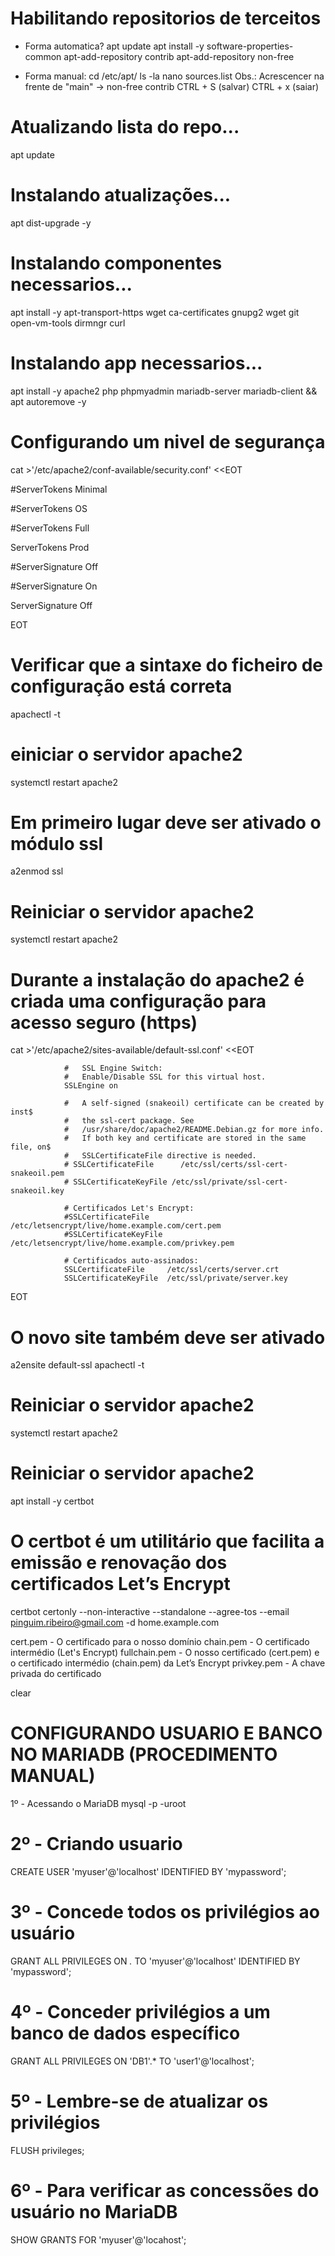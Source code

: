 # Habilitando repositorios de terceitos
- Forma automatica?
apt update
apt install -y software-properties-common
apt-add-repository contrib
apt-add-repository non-free

- Forma manual:
cd /etc/apt/
ls -la 
nano sources.list
Obs.: Acrescencer na frente de "main" -> non-free contrib
CTRL + S (salvar)
CTRL + x (saiar)

# Atualizando lista do repo...
apt update

# Instalando atualizações...
apt dist-upgrade -y

# Instalando componentes necessarios...
apt install -y apt-transport-https wget ca-certificates gnupg2 wget git open-vm-tools dirmngr curl

# Instalando app necessarios...
apt install -y apache2 php phpmyadmin mariadb-server mariadb-client && apt autoremove -y

# Configurando um nivel de segurança
cat >'/etc/apache2/conf-available/security.conf' <<EOT

#ServerTokens Minimal

#ServerTokens OS

#ServerTokens Full

ServerTokens Prod

#ServerSignature Off

#ServerSignature On

ServerSignature Off

EOT

# Verificar que a sintaxe do ficheiro de configuração está correta
apachectl -t

# einiciar o servidor apache2
systemctl restart apache2

# Em primeiro lugar deve ser ativado o módulo ssl
a2enmod ssl

# Reiniciar o servidor apache2
systemctl restart apache2

# Durante a instalação do apache2 é criada uma configuração para acesso seguro (https)
cat >'/etc/apache2/sites-available/default-ssl.conf' <<EOT

                #   SSL Engine Switch:
                #   Enable/Disable SSL for this virtual host.
                SSLEngine on

                #   A self-signed (snakeoil) certificate can be created by inst$
                #   the ssl-cert package. See
                #   /usr/share/doc/apache2/README.Debian.gz for more info.
                #   If both key and certificate are stored in the same file, on$
                #   SSLCertificateFile directive is needed.
                # SSLCertificateFile      /etc/ssl/certs/ssl-cert-snakeoil.pem
                # SSLCertificateKeyFile /etc/ssl/private/ssl-cert-snakeoil.key

                # Certificados Let's Encrypt:
                #SSLCertificateFile    /etc/letsencrypt/live/home.example.com/cert.pem
                #SSLCertificateKeyFile /etc/letsencrypt/live/home.example.com/privkey.pem

                # Certificados auto-assinados:
                SSLCertificateFile     /etc/ssl/certs/server.crt
                SSLCertificateKeyFile  /etc/ssl/private/server.key

EOT

# O novo site também deve ser ativado
a2ensite default-ssl
apachectl -t

# Reiniciar o servidor apache2
systemctl restart apache2

# Reiniciar o servidor apache2
apt install -y certbot

# O certbot é um utilitário que facilita a emissão e renovação dos certificados Let’s Encrypt
certbot certonly --non-interactive --standalone --agree-tos --email pinguim.ribeiro@gmail.com -d home.example.com

cert.pem - O certificado para o nosso domínio
chain.pem -	O certificado intermédio (Let's Encrypt)
fullchain.pem - O nosso certificado (cert.pem) e o certificado intermédio (chain.pem) da Let’s Encrypt
privkey.pem - A chave privada do certificado

clear

# CONFIGURANDO USUARIO E BANCO NO MARIADB (PROCEDIMENTO MANUAL)
1º - Acessando o MariaDB
mysql -p -uroot

# 2º - Criando usuario
CREATE USER 'myuser'@'localhost' IDENTIFIED BY 'mypassword';

# 3º - Concede todos os privilégios ao usuário
GRANT ALL PRIVILEGES ON *.* TO 'myuser'@'localhost' IDENTIFIED BY 'mypassword';

# 4º - Conceder privilégios a um banco de dados específico
GRANT ALL PRIVILEGES ON 'DB1'.* TO 'user1'@'localhost';

# 5º - Lembre-se de atualizar os privilégios
FLUSH privileges;

# 6º - Para verificar as concessões do usuário no MariaDB
SHOW GRANTS FOR 'myuser'@'locahost';